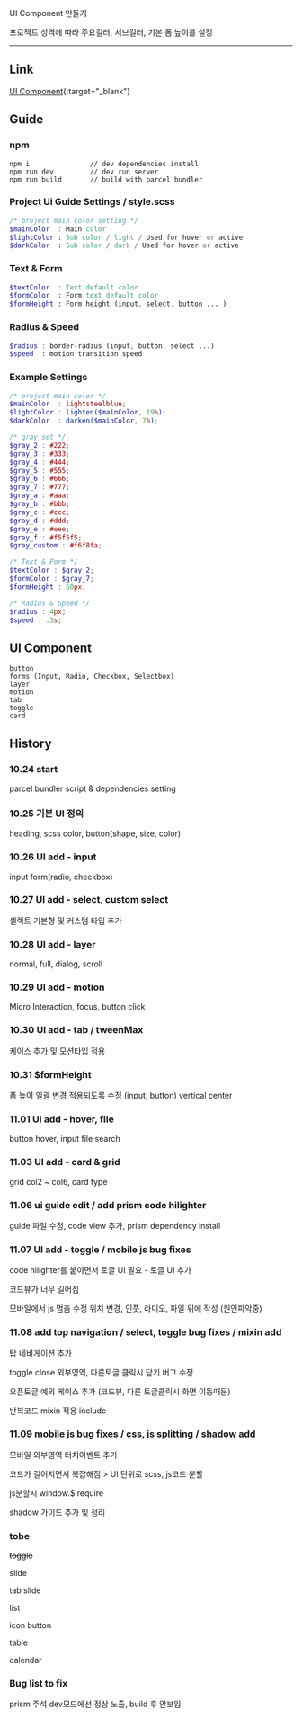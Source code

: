 UI Component 만들기

프로젝트 성격에 따라 주요컬러, 서브컬러, 기본 폼 높이를 설정

---

## Link
[UI Component](https://code-sign.github.io/component/dist){:target="_blank"} 


## Guide

### npm 
```
npm i               // dev dependencies install
npm run dev         // dev run server
npm run build       // build with parcel bundler
```


### Project Ui Guide Settings / style.scss
```scss
/* project main color setting */
$mainColor  : Main color 
$lightColor : Sub color / light / Used for hover or active
$darkColor  : Sub color / dark / Used for hover or active
```


### Text & Form
```scss
$textColor  : Text default color
$formColor  : Form text default color
$formHeight : Form height (input, select, button ... )
```


### Radius & Speed
```scss
$radius : border-radius (input, button, select ...)
$speed  : motion transition speed
```


### Example Settings
```scss
/* project main color */
$mainColor  : lightsteelblue;
$lightColor : lighten($mainColor, 19%);
$darkColor  : darken($mainColor, 7%);

/* gray set */
$gray_2 : #222;
$gray_3 : #333;
$gray_4 : #444;
$gray_5 : #555;
$gray_6 : #666;
$gray_7 : #777;
$gray_a : #aaa;
$gray_b : #bbb;
$gray_c : #ccc;
$gray_d : #ddd;
$gray_e : #eee;
$gray_f : #f5f5f5;
$gray_custom : #f6f8fa;

/* Text & Form */
$textColor : $gray_2;
$formColor : $gray_7;
$formHeight : 50px;

/* Radius & Speed */
$radius : 4px;
$speed : .3s;
```


## UI Component
```
button
forms (Input, Radio, Checkbox, Selectbox)
layer
motion
tab
toggle
card
```



## History

### 10.24 start
parcel bundler script & dependencies setting

### 10.25 기본 UI 정의
heading, scss color, button(shape, size, color)


### 10.26 UI add - input
input form(radio, checkbox)

### 10.27 UI add - select, custom select
셀렉트 기본형 및 커스텀 타입 추가

### 10.28 UI add - layer 
normal, full, dialog, scroll 

### 10.29 UI add - motion 
Micro Interaction, focus, button click 

### 10.30 UI add - tab / tweenMax 
케이스 추가 및 모션타입 적용

### 10.31 $formHeight
폼 높이 일괄 변경 적용되도록 수정 (input, button) vertical center 

### 11.01 UI add - hover, file
button hover, input file search

### 11.03 UI add - card & grid
grid col2 ~ col6, card type

### 11.06 ui guide edit / add prism code hilighter 
guide 파일 수정, code view 추가, prism dependency install

### 11.07 UI add - toggle / mobile js bug fixes 
code hilighter를 붙이면서 토글 UI 필요 - 토글 UI 추가

코드뷰가 너무 길어짐

모바일에서 js 멈춤 수정 위치 변경, 인풋, 라디오, 파일 위에 작성 (원인파악중)


### 11.08 add top navigation / select, toggle bug fixes / mixin add
탑 네비게이션 추가

toggle close 외부영역, 다른토글 클릭시 닫기 버그 수정

오픈토글 예외 케이스 추가 (코드뷰, 다른 토글클릭시 화면 이동때문)

반복코드 mixin 적용 include


### 11.09 mobile js bug fixes / css, js splitting / shadow add
모바일 외부영역 터치이벤트 추가

코드가 길어지면서 복잡해짐 > UI 단위로 scss, js코드 분할

js분할시 window.$ require

shadow 가이드 추가 및 정리

### tobe
~~toggle~~

slide

tab slide

list

icon button

table

calendar


### Bug list to fix
prism 주석 dev모드에선 정상 노출, build 후 안보임


